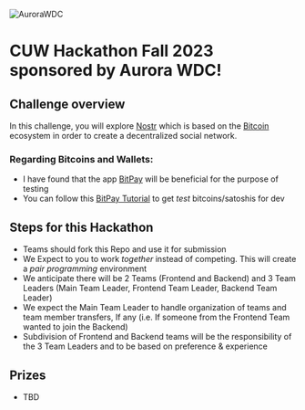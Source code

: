 ![AuroraWDC](https://aurorawdc.com/wp-content/uploads/2017/09/AWDC-Logo-V1.png)

# CUW Hackathon Fall 2023 sponsored by Aurora WDC! 

## Challenge overview

In this challenge, you will explore [Nostr](https://nostr.com/) which is based on the [Bitcoin](https://bitcoin.org/en/) ecosystem in order to create a decentralized social network.

### Regarding Bitcoins and Wallets: 

  - I have found that the app [BitPay](https://bitpay.com) will be beneficial for the purpose of testing
  - You can follow this [BitPay Tutorial](https://support.bitpay.com/hc/en-us/articles/360015463612-How-to-Create-a-Testnet-Wallet) to get _test_ bitcoins/satoshis for dev

## Steps for this Hackathon

* Teams should fork this Repo and use it for submission
* We Expect to you to work _together_ instead of competing. This will create a _pair programming_ environment
* We anticipate there will be 2 Teams (Frontend and Backend) and 3 Team Leaders (Main Team Leader, Frontend Team Leader, Backend Team Leader)
* We expect the Main Team Leader to handle organization of teams and team member transfers, If any (i.e. If someone from the Frontend Team wanted to join the Backend)
* Subdivision of Frontend and Backend teams will be the responsibility of the 3 Team Leaders and to be based on preference & experience


## Prizes

* TBD
